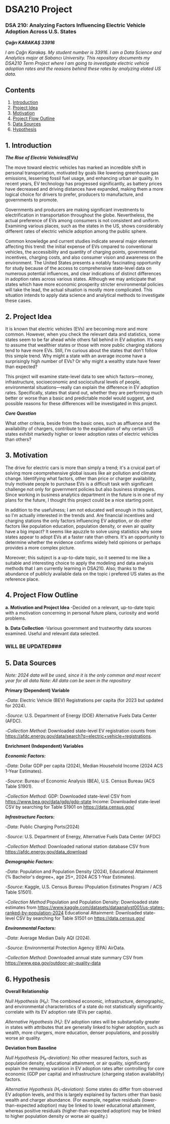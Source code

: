 # DSA210 Project

### DSA 210: Analyzing Factors Influencing Electric Vehicle Adoption Across U.S. States ###
***Çağrı KARAKAŞ 33916***


*I am Çağrı Karakaş. My student number is 33916. I am a Data Science and Analytics major at Sabancı University. This repository documents my DSA210 Term Project where I am going to investigate electric vehicle adoption rates and the reasons behind these rates by analyzing elated US data.*



## Contents ##

1) [Introduction](#1-introduction)
2) [Project Idea](#2-project-idea)
3) [Motivation](#3-motivation)
4) [Project Flow Outline](#4-project-flow-outline)
5) [Data Sources](#5-data-sources)
6) [Hypothesis](#6-hypothesis)


## 1. Introduction ##

***The Rise of Electric Vehicles(EVs)***

The move toward electric vehicles has marked an incredible shift in personal transportation, motivated by goals like lowering greenhouse gas emissions, lessening fossil fuel usage, and enhancing urban air quality. In recent years, EV technology has progressed significantly, as battery prices have decreased and driving distances have expanded, making them a more logical choice for drivers to prefer, producers to manufacture, and governments to promote.

Governments and producers are making significant investments to electrification in transportation throughout the globe. Nevertheless, the actual preference of EVs among consumers is not consistent and uniform. Examining various places, such as the states in the US, shows considerably different rates of electric vehicle adoption among the public sphere.

Common knowledge and current studies indicate several major elements affecting this trend: the initial expense of EVs cmpared to conventional vehicles, the accessibility and quantity of charging points, governmental incentives, charging costs, and also consumer vision and awareness on the environment. The United States presents a notably fascinating opportunity for study because of the access to comprehensive state-level data on numerous potential influences, and clear indications of distinct differences in adoption rates across various states. Although we may anticipate that states which have more economic prosperity stricter environmental policies will take the lead, the actual situation is mostly more complicated. This situation intends to apply data science and analytical methods to investigate these cases.



## 2. Project Idea ##

It is known that electric vehicles (EVs) are becoming more and more common. However, when you check the relevant data and statistics, some states seem to be far ahead while others fall behind in EV adoption. It’s easy to assume that wealthier states or those with more public charging stations tend to have more EVs. Still, I’m curious about the states that don’t follow this simple trend. Why might a state with an average income have a surprisingly high number of EVs? Or why might a wealthy state have fewer than expected? 

This project will examine state-level data to see which factors—money, infrastructure, socioeconomic and sociocultural levels of people, environmental situations—really can explain the difference in EV adoption rates. Specifically, states that stand out, whether they are performing much better or worse than a basic and predictable model would suggest, and possible reasons for these differences will be investigated in this project.

***Core Question***

What other criteria, beside from the basic ones, such as affluence and the availability of chargers, contribute to the explanation of why certain US states exhibit markedly higher or lower adoption rates of electric vehicles than others?



## 3. Motivation ##

The drive for electric cars is more than simply a trend; it's a cruical part of solving more ceomprehensive global issues like air pollution and climate change. Identifying what factors, other than price or charger availability, truly motivate people to purchase EVs is a difficult task with significant challenge not only for government policies but also business strategies. Since working in business analytics department in the future is in one of my plans for the future, I thought this project could be a nice starting point.

In addition to the usefulness; I am not educated well enough in this subject, so I'm actually interested in the trends and. Are financial incentives and charging stations the only factors influencing EV adoption, or do other factors like population education, population density, or even air quality have a big impact? It seems like apuzzle to solve using statistics why some states appear to adopt EVs at a faster rate than others. It's an opportunity to determine whether the evidence confirms widely held opinions or perhaps provides a more complex picture.

Moreover; this subject is a up-to-date topic, so it seemed to me like a suitable and interesting choice to apply the modeling and data analysis methods that I am currently learning in DSA210. Also; thanks to the abundance of publicly available data on the topic i prefered US states as the reference place.



## 4. Project Flow Outline ##

**a. Motivation and Project Idea**
  -Decided on a relevant, up-to-date topic with a motivation concerning in personal future plans, curiosity and world problems.

**b. Data Collection**
  -Various government and trustworthy data sources examined. Useful and relevant data selected.
### WILL BE UPDATED###



## 5. Data Sources ##

*Note: 2024 data will be used, since it is the only common and most recent year for all data*
*Note: All data can be seen in the repository*

**Primary (Dependent) Variable**

  -*Data*: Electric Vehicle (BEV) Registrations per capita (for 2023 but updated    for 2024).

  -*Source*: U.S. Department of Energy (DOE) Alternative Fuels Data Center (AFDC).

  -*Collection Method*: Downloaded state-level EV registration counts from 
    https://afdc.energy.gov/data/search?q=electric+vehicle+registrations.

**Enrichment (Independent) Variables**

***Economic Factors:***

  -*Data*: Dollar GDP per capita (2024), Median Household Income (2024 ACS 1-Year Estimates).

  -*Source*: Bureau of Economic Analysis (BEA), U.S. Census Bureau (ACS Table S1901).

  -*Collection Method*: GDP: Downloaded state-level CSV from
   https://www.bea.gov/data/gdp/gdp-state
    Income: Downloaded state-level CSV by searching for Table S1901 on
    https://data.census.gov/

***Infrastructure Factors:***

  -*Data*: Public Charging Ports(2024)

  -*Source*: U.S. Department of Energy, Alternative Fuels Data Center (AFDC)

  -*Collection Method*: Downloaded national station database CSV from
    https://afdc.energy.gov/data_download
   
***Demographic Factors:***

  -*Data*: Population and Population Density (2024), Educational Attainment (% Bachelor's degree+, age 25+, 2024 ACS 1-Year Estimates).

  -*Source*: Kaggle, U.S. Census Bureau (Population Estimates Program / ACS Table S1501).

  -*Collection Method*:Population and Population Density: Downloaded state estimates from
    https://www.kaggle.com/datasets/dataanalyst001/us-states-ranked-by-population-2024
    Educational Attainment: Downloaded state-level CSV by searching for Table S1501 on
    https://data.census.gov/

***Environmental Factors:***

  -*Data*: Average Median Daily AQI (2024).

  -*Source*: Environmental Protection Agency (EPA) AirData.

  -*Collection Method*: Downloaded annual state summary CSV from
    https://www.epa.gov/outdoor-air-quality-data


## 6. Hypothesis ##   

**Overall Relationship**

*Null Hypothesis (H₀)*: The combined economic, infrastructure, demographic, and environmental characteristics of a state do not statistically significantly correlate with its EV adoption rate (EVs per capita).

*Alternative Hypothesis (H₁)*: EV adoption rates will be substantially greater in states with attributes that are generally linked to higher adoption, such as wealth, more chargers, more education, denser populations, and possibly worse air quality.

**Deviation from Baseline**

*Null Hypothesis (H₀-deviation)*: No other measured factors, such as population density, educational attainment, or air quality, significantly explain the remaining variation in EV adoption rates after controlling for core economic (GDP per capita) and infrastructure (chargeing station availability) factors.

*Alternative Hypothesis (H₁-deviation)*: Some states do differ from observed EV adoption levels, and this is largely explained by factors other than basic wealth and charger abundance. (For example, negative residuals (lower-than-expected adoption) may be linked to lower educational attainment, whereas positive residuals (higher-than-expected adoption) may be linked to higher population density or worse air quality.)





    



